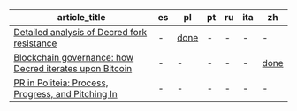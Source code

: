 |article_title|es|pl|pt|ru|ita|zh|
|---|---|---|---|---|---|---|
|[Detailed analysis of Decred fork resistance](https://github.com/artikozel/decred-translations/issues/2)|-|[done](https://github.com/artikozel/decred-articles/blob/master/Polish/into-polish/decredforkresistance.md)|-|-|-|-
|[Blockchain governance: how Decred iterates upon Bitcoin](https://github.com/artikozel/decred-translations/issues/1)|-|-|-|-|-|[done](https://github.com/Guang168/DCR_CN_articles/blob/master/Blockchain-governance:-how-Decred-iterates-upon-Bitcoin.md)|
|[PR in Politeia: Process, Progress, and Pitching In](https://github.com/artikozel/decred-translations/issues/3)|-|-|-|-|-|-|
